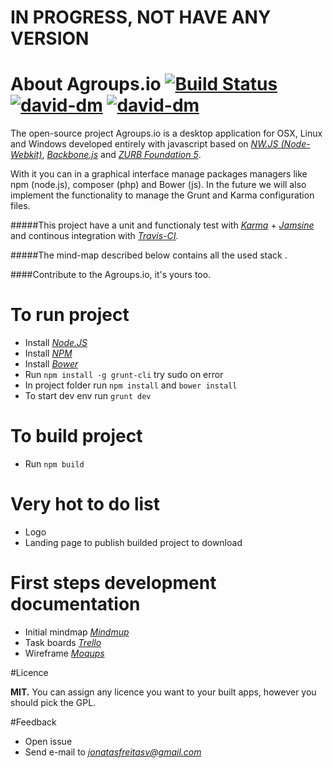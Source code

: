 # IN PROGRESS, NOT HAVE ANY VERSION


# About Agroups.io [![Build Status](https://travis-ci.org/jonatasfreitasv/agroups.io.svg?branch=master)](https://travis-ci.org/jonatasfreitasv/agroups.io) [![david-dm](https://david-dm.org/jonatasfreitasv/agroups.io.svg)](https://david-dm.org/jonatasfreitasv/agroups.io) [![david-dm](https://david-dm.org/jonatasfreitasv/agroups.io/dev-status.svg)](https://david-dm.org/jonatasfreitasv/agroups.io#dev-badge-embed)


The open-source project Agroups.io is a desktop application for OSX, Linux and Windows developed entirely with javascript based on *[NW.JS (Node-Webkit)](http://nwjs.io/)*, *[Backbone.js](http://backbonejs.org/)* and *[ZURB Foundation 5](http://foundation.zurb.com/)*.

With it you can in a graphical interface manage packages managers like npm (node.js), composer (php) and Bower (js). In the future we will also implement the functionality to manage the Grunt and Karma configuration files.

#####This project have a unit and functionaly test with *[Karma](http://karma-runner.github.io/0.13/index.html)* + *[Jamsine](http://jasmine.github.io/2.3/introduction.html)* and continous integration with *[Travis-CI](https://travis-ci.org/jonatasfreitasv/agroups.io)*.

#####The mind-map described below contains all the used stack .

####Contribute to the Agroups.io, it's yours too.

# To run project
- Install *[Node.JS](https://nodejs.org/download/)*
- Install *[NPM](https://www.npmjs.com/package/npm)*
- Install *[Bower](http://bower.io/#install-bower)*
- Run ``` npm install -g grunt-cli ``` try sudo on error
- In project folder run ``` npm install ``` and ``` bower install ```
- To start dev env run ``` grunt dev  ```

# To build project
- Run ``` npm build ```

# Very hot to do list
- Logo
- Landing page to publish builded project to download

# First steps development documentation
- Initial mindmap *[Mindmup](https://atlas.mindmup.com/2015/08/7fbf2e602e4d013366c1021a815988ce/agroups_io_/index.html)*
- Task boards *[Trello](https://trello.com/agroups)*
- Wireframe *[Moqups](https://moqups.com/jonatasfreitasv@gmail.com/dOHIovDo)*

#Licence

**MIT.** You can assign any licence you want to your built apps, however you should pick the GPL.


#Feedback

- Open issue
- Send e-mail to *[jonatasfreitasv@gmail.com](mailto:jonatasfreitasv@gmail.com)*
